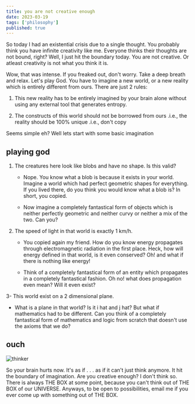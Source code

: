```yaml
---
title: you are not creative enough
date: 2023-03-19
tags: ['philosophy']
published: true
---
```




So today I had an existential crisis due to a single thought. You probably think you have infinite creativity like me. Everyone thinks their thoughts are not bound, right? Well, I just hit the boundary today. You are not creative. Or atleast creativity is not what you think it is. 



Wow, that was intense. If you freaked out, don't worry. Take a deep breath and relax. Let's play God. You have to imagine a new world, or a new reality which is entirely different from ours. There are just 2 rules:

1. This new reality has to be entirely imagined by your brain alone without using any external tool that generates entropy. 

2. The constructs of this world should not be borrowed from ours .i.e., the reality should be 100% unique .i.e., don't copy



Seems simple eh? Well lets start with some basic imagination



## playing god



1. The creatures here look like blobs and have no shape. Is this valid?
   
   - Nope. You know what a blob is because it exists in your world. Imagine a world which had perfect geometric shapes for everything. If you lived there, do you think you would know what a blob is? In short, you copied. 
   
   - Now imagine a completely fantastical form of objects which is neither perfectly geometric and neither curvy or neither a mix of the two. Can you?

2. The speed of light in that world is exactly 1 km/h. 
   
   - You copied again my friend. How do you know energy propagates through electromagnetic radiation in the first place. Heck, how will energy defined in that world, is it even conserved? Oh! and what if there is nothing like energy!
   
   - Think of a completely fantastical form of an entity which propagates in a completely fantastical fashion. Oh no! what does propagation even mean? Will it even exist?

3- This world exist on a 2 dimensional plane. 
   
   - What is a plane in that world? Is it i hat and j hat? But what if mathematics had to be different. Can you think of a completely fantastical form of mathematics and logic from scratch that doesn't use the axioms that we do? 



## ouch

![thinker](index/999c780d28060c0c0ebe02bf84bafc40e71acd67.png)

So your brain hurts now. It's as if . . . as if it can't just think anymore. It hit the boundary of imagination. Are you creative enough? I don't think so. There is always THE BOX at some point, because you can't think out of THE BOX of our UNIVERSE. Anyways, to be open to possibilities, email me if you ever come up with something out of THE BOX. 
